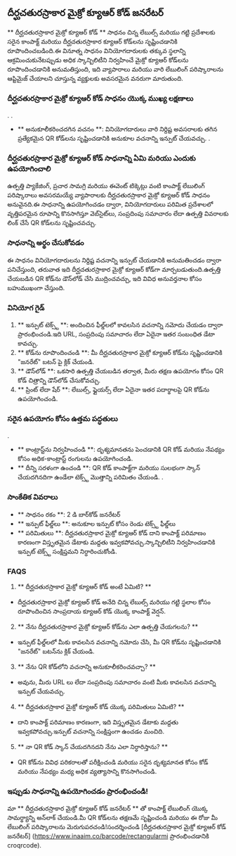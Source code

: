 ## దీర్ఘచతురస్రాకార మైక్రో క్యూఆర్ కోడ్ జనరేటర్

** దీర్ఘచతురస్రాకార మైక్రో క్యూఆర్ కోడ్ ** సాధనం చిన్న లేబుల్స్ మరియు గట్టి ప్రదేశాలకు సరైన కాంపాక్ట్ మరియు దీర్ఘచతురస్రాకార క్యూఆర్ కోడ్‌లను సృష్టించడానికి రూపొందించబడింది.ఈ వినూత్న సాధనం వినియోగదారులకు తక్కువ స్థలాన్ని ఆక్రమించుకునేటప్పుడు అధిక స్కాన్బిలిటీని నిర్వహించే మైక్రో క్యూఆర్ కోడ్‌లను రూపొందించడానికి అనుమతిస్తుంది, ఇది వ్యాపారాలు మరియు వారి లేబులింగ్ పరిష్కారాలను ఆప్టిమైజ్ చేయాలని చూస్తున్న వ్యక్తులకు అవసరమైన వనరుగా మారుతుంది.

### దీర్ఘచతురస్రాకార మైక్రో క్యూఆర్ కోడ్ సాధనం యొక్క ముఖ్య లక్షణాలు

.
.
- ** అనుకూలీకరించదగిన వచనం **: వినియోగదారులు వారి నిర్దిష్ట అవసరాలకు తగిన ప్రత్యేకమైన QR కోడ్‌లను సృష్టించడానికి అనుకూల వచనాన్ని ఇన్పుట్ చేయవచ్చు.
.

### దీర్ఘచతురస్రాకార మైక్రో క్యూఆర్ కోడ్ సాధనాన్ని ఏమి మరియు ఎందుకు ఉపయోగించాలి

ఉత్పత్తి ప్యాకేజింగ్, ప్రచార సామగ్రి మరియు ఈవెంట్ టిక్కెట్లు వంటి కాంపాక్ట్ లేబులింగ్ పరిష్కారాలు అవసరమయ్యే వ్యాపారాలకు దీర్ఘచతురస్రాకార మైక్రో క్యూఆర్ కోడ్ సాధనం అనువైనది.ఈ సాధనాన్ని ఉపయోగించడం ద్వారా, వినియోగదారులు పరిమిత ప్రదేశాలలో వృత్తిపరమైన రూపాన్ని కొనసాగిస్తూ వెబ్‌సైట్‌లు, సంప్రదింపు సమాచారం లేదా ఉత్పత్తి వివరాలకు లింక్ చేసే QR కోడ్‌లను సృష్టించవచ్చు.

### సాధనాన్ని అర్థం చేసుకోవడం

ఈ సాధనం వినియోగదారులను నిర్దిష్ట వచనాన్ని ఇన్పుట్ చేయడానికి అనుమతించడం ద్వారా పనిచేస్తుంది, తరువాత ఇది దీర్ఘచతురస్రాకార మైక్రో క్యూఆర్ కోడ్‌గా మార్చబడుతుంది.ఉత్పత్తి చేయబడిన QR కోడ్‌ను డౌన్‌లోడ్ చేసి ముద్రించవచ్చు, ఇది వివిధ అనువర్తనాల కోసం బహుముఖంగా చేస్తుంది.

### వినియోగ గైడ్

1. ** ఇన్పుట్ టెక్స్ట్ **: అందించిన ఫీల్డ్‌లలో కావలసిన వచనాన్ని నమోదు చేయడం ద్వారా ప్రారంభించండి.ఇది URL, సంప్రదింపు సమాచారం లేదా ఏదైనా ఇతర సంబంధిత డేటా కావచ్చు.
2. ** కోడ్‌ను రూపొందించండి **: మీ దీర్ఘచతురస్రాకార మైక్రో క్యూఆర్ కోడ్‌ను సృష్టించడానికి "జనరేట్" బటన్ పై క్లిక్ చేయండి.
3. ** డౌన్‌లోడ్ **: ఒకసారి ఉత్పత్తి చేయబడిన తర్వాత, మీరు తక్షణ ఉపయోగం కోసం QR కోడ్ చిత్రాన్ని డౌన్‌లోడ్ చేసుకోవచ్చు.
4. ** ప్రింట్ లేదా షేర్ **: లేబుల్స్, ఫ్లైయర్స్ లేదా ఏదైనా ఇతర పదార్థాలపై QR కోడ్‌ను ఉపయోగించండి.

### సరైన ఉపయోగం కోసం ఉత్తమ పద్ధతులు

.
- ** కాంట్రాస్ట్‌ను నిర్వహించండి **: దృశ్యమానతను పెంచడానికి QR కోడ్ మరియు నేపథ్యం కోసం అధిక-కాంట్రాస్ట్ రంగులను ఉపయోగించండి.
- ** దీన్ని సరళంగా ఉంచండి **: QR కోడ్ కాంపాక్ట్‌గా మరియు సులభంగా స్కాన్ చేయదగినదిగా ఉండేలా టెక్స్ట్ మొత్తాన్ని పరిమితం చేయండి.
.

### సాంకేతిక వివరాలు

- ** సాధనం రకం **: 2 డి బార్‌కోడ్ జనరేటర్
- ** ఇన్పుట్ ఫీల్డ్‌లు **: అనుకూల ఇన్పుట్ కోసం రెండు టెక్స్ట్ ఫీల్డ్‌లు
- ** పరిమితులు **: దీర్ఘచతురస్రాకార మైక్రో క్యూఆర్ కోడ్ దాని కాంపాక్ట్ పరిమాణం కారణంగా విస్తృతమైన డేటాకు మద్దతు ఇవ్వకపోవచ్చు.స్కాన్బిలిటీని నిర్వహించడానికి ఇన్పుట్ టెక్స్ట్ సంక్షిప్తమని నిర్ధారించుకోండి.

### FAQS

1. ** దీర్ఘచతురస్రాకార మైక్రో క్యూఆర్ కోడ్ అంటే ఏమిటి? **
- దీర్ఘచతురస్రాకార మైక్రో క్యూఆర్ కోడ్ అనేది చిన్న లేబుల్స్ మరియు గట్టి స్థలాల కోసం రూపొందించిన సాంప్రదాయ క్యూఆర్ కోడ్ యొక్క కాంపాక్ట్ వెర్షన్.

2. ** నేను దీర్ఘచతురస్రాకార మైక్రో క్యూఆర్ కోడ్‌ను ఎలా ఉత్పత్తి చేయగలను? **
- ఇన్పుట్ ఫీల్డ్‌లలో మీకు కావలసిన వచనాన్ని నమోదు చేసి, మీ QR కోడ్‌ను సృష్టించడానికి "జనరేట్" బటన్‌ను క్లిక్ చేయండి.

3. ** నేను QR కోడ్‌లోని వచనాన్ని అనుకూలీకరించవచ్చా? **
- అవును, మీరు URL లు లేదా సంప్రదింపు సమాచారం వంటి మీకు కావలసిన వచనాన్ని ఇన్పుట్ చేయవచ్చు.

4. ** దీర్ఘచతురస్రాకార మైక్రో క్యూఆర్ కోడ్ యొక్క పరిమితులు ఏమిటి? **
- దాని కాంపాక్ట్ పరిమాణం కారణంగా, ఇది విస్తృతమైన డేటాకు మద్దతు ఇవ్వకపోవచ్చు.ఇన్పుట్ వచనాన్ని సంక్షిప్తంగా ఉంచడం మంచిది.

5. ** నా QR కోడ్ స్కాన్ చేయదగినదని నేను ఎలా నిర్ధారిస్తాను? **
- QR కోడ్‌ను వివిధ పరికరాలతో పరీక్షించండి మరియు సరైన దృశ్యమానత కోసం కోడ్ మరియు నేపథ్యం మధ్య అధిక వ్యత్యాసాన్ని కొనసాగించండి.

### ఇప్పుడు సాధనాన్ని ఉపయోగించడం ప్రారంభించండి!

మా ** దీర్ఘచతురస్రాకార మైక్రో క్యూఆర్ కోడ్ జనరేటర్ ** తో కాంపాక్ట్ లేబులింగ్ యొక్క సామర్థ్యాన్ని అన్‌లాక్ చేయండి.మీ QR కోడ్‌లను తక్షణమే సృష్టించండి మరియు ఈ రోజు మీ లేబులింగ్ పరిష్కారాలను మెరుగుపరచండి!సందర్శించండి [దీర్ఘచతురస్రాకార మైక్రో క్యూఆర్ కోడ్ జనరేటర్] (https://www.inaaim.co/barcode/rectangularmi ప్రారంభించడానికి croqrcode).